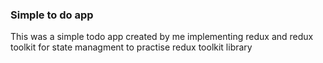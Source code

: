 ### Simple to do app

This was a simple todo app created by me implementing redux and redux toolkit for state managment to practise redux toolkit library
